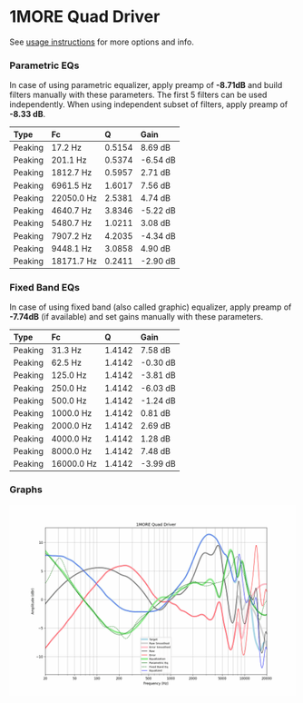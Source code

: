 # 1MORE Quad Driver
See [usage instructions](https://github.com/jaakkopasanen/AutoEq#usage) for more options and info.

### Parametric EQs
In case of using parametric equalizer, apply preamp of **-8.71dB** and build filters manually
with these parameters. The first 5 filters can be used independently.
When using independent subset of filters, apply preamp of **-8.33 dB**.

| Type    | Fc         |      Q | Gain     |
|:--------|:-----------|:-------|:---------|
| Peaking | 17.2 Hz    | 0.5154 | 8.69 dB  |
| Peaking | 201.1 Hz   | 0.5374 | -6.54 dB |
| Peaking | 1812.7 Hz  | 0.5957 | 2.71 dB  |
| Peaking | 6961.5 Hz  | 1.6017 | 7.56 dB  |
| Peaking | 22050.0 Hz | 2.5381 | 4.74 dB  |
| Peaking | 4640.7 Hz  | 3.8346 | -5.22 dB |
| Peaking | 5480.7 Hz  | 1.0211 | 3.08 dB  |
| Peaking | 7907.2 Hz  | 4.2035 | -4.34 dB |
| Peaking | 9448.1 Hz  | 3.0858 | 4.90 dB  |
| Peaking | 18171.7 Hz | 0.2411 | -2.90 dB |

### Fixed Band EQs
In case of using fixed band (also called graphic) equalizer, apply preamp of **-7.74dB**
(if available) and set gains manually with these parameters.

| Type    | Fc         |      Q | Gain     |
|:--------|:-----------|:-------|:---------|
| Peaking | 31.3 Hz    | 1.4142 | 7.58 dB  |
| Peaking | 62.5 Hz    | 1.4142 | -0.30 dB |
| Peaking | 125.0 Hz   | 1.4142 | -3.81 dB |
| Peaking | 250.0 Hz   | 1.4142 | -6.03 dB |
| Peaking | 500.0 Hz   | 1.4142 | -1.24 dB |
| Peaking | 1000.0 Hz  | 1.4142 | 0.81 dB  |
| Peaking | 2000.0 Hz  | 1.4142 | 2.69 dB  |
| Peaking | 4000.0 Hz  | 1.4142 | 1.28 dB  |
| Peaking | 8000.0 Hz  | 1.4142 | 7.48 dB  |
| Peaking | 16000.0 Hz | 1.4142 | -3.99 dB |

### Graphs
![](./1MORE%20Quad%20Driver.png)